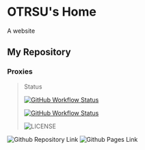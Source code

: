 # OTRSU's Home
A website

## My Repository
### Proxies
> Status
>
> [![GitHub Workflow Status](https://img.shields.io/github/workflow/status/OTRSU/Proxies/sub_merge?label=sub_merge)](https://github.com/OTRSU/Proxies/actions/workflows/merge.yml)
>
> [![GitHub Workflow Status](https://img.shields.io/github/workflow/status/OTRSU/Proxies/speedtest?label=speedtest)](https://github.com/OTRSU/Proxies/actions/workflows/speedtest.yml)
>
> ![LICENSE](https://img.shields.io/badge/license-CC%20BY--SA%204.0-green.svg)

![Github Repository Link](https://github.com/OTRSU/Proxies)
![Github Pages Link](https://otrsu.github.io/Proxies/)